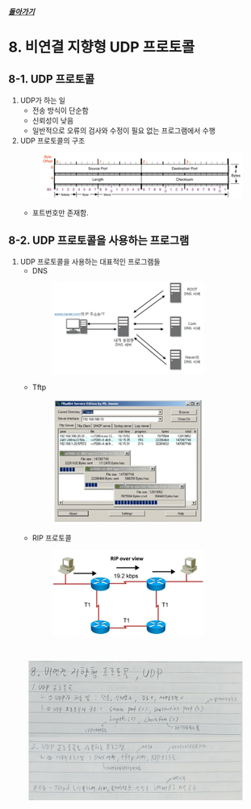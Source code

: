 ##### [돌아가기](./README.md)
# 8. 비연결 지향형 UDP 프로토콜

## 8-1. UDP 프로토콜
1. UDP가 하는 일
    - 전송 방식이 단순함
    - 신뢰성이 낮음
    - 일반적으로 오류의 검사와 수정이 필요 없는 프로그램에서 수행
2. UDP 프로토콜의 구조<br>
        <figure>
        <img src="./imgsrc/UDP.PNG" width="500">
        </figure>
    - 포트번호만 존재함.

## 8-2. UDP 프로토콜을 사용하는 프로그램
1. UDP 프로토콜을 사용하는 대표적인 프로그램들
    - DNS<br>
        <figure>
        <img src="./imgsrc/DNS.PNG" width="300">
        </figure>
    - Tftp<br>
        <figure>
        <img src="./imgsrc/Tftp.PNG" width="300">
        </figure>
    - RIP 프로토콜<br>
        <figure>
        <img src="./imgsrc/RIP_Protocol.PNG" width="300">
        </figure>

<br>

<figure>
<img src="./imgsrc/08_UDP.png" width="600">
</figure>